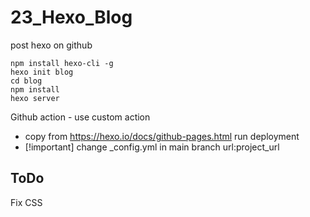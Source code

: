 # 23_Hexo_Blog

post hexo on github


```shell
npm install hexo-cli -g
hexo init blog
cd blog
npm install
hexo server
```
Github action - use custom action
- copy from https://hexo.io/docs/github-pages.html
run deployment
- [!important] change _config.yml in main branch url:project_url

## ToDo
Fix CSS
